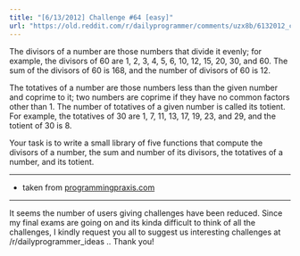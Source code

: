 ```yaml
---
title: "[6/13/2012] Challenge #64 [easy]"
url: "https://old.reddit.com/r/dailyprogrammer/comments/uzx8b/6132012_challenge_64_easy/"
---
```


The divisors of a number are those numbers that divide it evenly; for example, the divisors of 60 are 1, 2, 3, 4, 5, 6, 10, 12, 15, 20, 30, and 60. The sum of the divisors of 60 is 168, and the number of divisors of 60 is 12.

The totatives of a number are those numbers less than the given number and coprime to it; two numbers are coprime if they have no common factors other than 1. The number of totatives of a given number is called its totient. For example, the totatives of 30 are 1, 7, 11, 13, 17, 19, 23, and 29, and the totient of 30 is 8.

Your task is to write a small library of five functions that compute the divisors of a number, the sum and number of its divisors, the totatives of a number, and its totient.

________________________________________________

* taken from [programmingpraxis.com](http://programmingpraxis.com/2010/11/26/divisors-and-totatives/)



_____________________________________________________

It seems the number of users giving challenges have been reduced. Since my final exams are going on and its kinda difficult to think of all the challenges, I kindly request you all to suggest us interesting challenges at /r/dailyprogrammer_ideas .. Thank you!

